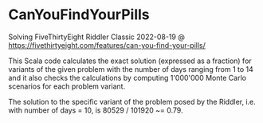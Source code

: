 # CanYouFindYourPills
Solving FiveThirtyEight Riddler Classic 2022-08-19 @ https://fivethirtyeight.com/features/can-you-find-your-pills/

This Scala code calculates the exact solution (expressed as a fraction) for variants of the given problem with the number of days ranging from 1 to 14 and it also checks the calculations by computing 1'000'000 Monte Carlo scenarios for each problem variant.

The solution to the specific variant of the problem posed by the Riddler, i.e. with number of days = 10, is 80529 / 101920 ~= 0.79.
